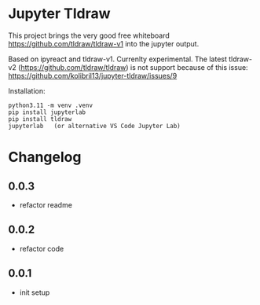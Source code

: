 # Jupyter Tldraw

This project brings the very good free whiteboard https://github.com/tldraw/tldraw-v1 into the jupyter output.

Based on ipyreact and tldraw-v1.
Currenlty experimental.
The latest tldraw-v2 (https://github.com/tldraw/tldraw) is not support because of this issue: https://github.com/kolibril13/jupyter-tldraw/issues/9

Installation:
```
python3.11 -m venv .venv
pip install jupyterlab
pip install tldraw
jupyterlab   (or alternative VS Code Jupyter Lab)
```



# Changelog

## 0.0.3

* refactor readme

## 0.0.2

* refactor code

## 0.0.1

* init setup